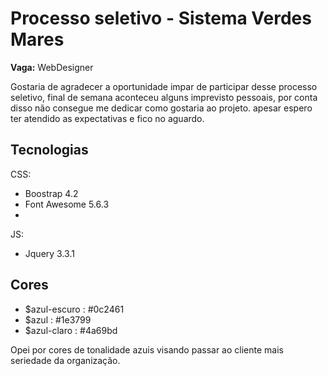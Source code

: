 # Processo seletivo - Sistema Verdes Mares

**Vaga:** WebDesigner

Gostaria de agradecer a oportunidade impar de participar desse processo seletivo, final de semana aconteceu alguns imprevisto pessoais, por conta disso não consegue me dedicar como gostaria ao projeto. apesar espero ter atendido as expectativas e fico no aguardo.

## Tecnologias

CSS: 

 - Boostrap 4.2
 - Font Awesome 5.6.3
 - 
JS:
 - Jquery 3.3.1

## Cores

 - $azul-escuro : #0c2461 
 - $azul : #1e3799 
 - $azul-claro : #4a69bd

Opei por cores de tonalidade azuis visando passar ao cliente mais seriedade da organização.
